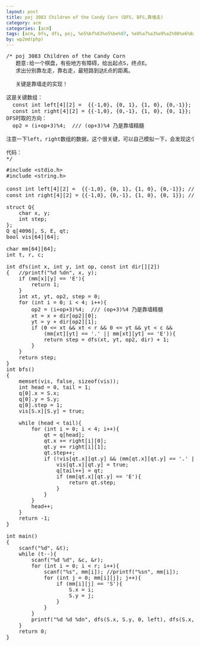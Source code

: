 ```yaml
---
layout: post
title: poj 3083 Children of the Candy Corn (DFS, BFS,靠墙走)
category: acm
categories: [acm]
tags: [acm, bfs, dfs, poj, %e5%bf%83%e5%be%97, %e8%a7%a3%e9%a2%98%e6%8a%a5%e5%91%8a]
by: wp2md(php)
---
```


<pre>/* poj 3083 Children of the Candy Corn
   题意:给一个棋盘，有些地方有障碍，给出起点S，终点E。
   求出分别靠左走，靠右走，最短路到达E点的距离。

   关键是靠墙走的实现！

这是关键数组：   
  const int left[4][2] =  {{-1,0}, {0, 1}, {1, 0}, {0,-1}}; /// 方向数组乃是精髓
  const int right[4][2] = {{-1,0}, {0,-1}, {1, 0}, {0, 1}}; ///
DFS时取的方向：
  op2 = (i+op+3)%4;  /// (op+3)%4 乃是靠墙精髓

注意一下left，right数组的数据，这个很关键，可以自己模拟一下，会发现这个设计真的很巧啊！

代码：
*/</pre>
<!--more-->
<pre>#include &lt;stdio.h&gt;
#include &lt;string.h&gt;

const int left[4][2] =  {{-1,0}, {0, 1}, {1, 0}, {0,-1}}; /// 方向数组乃是精髓
const int right[4][2] = {{-1,0}, {0,-1}, {1, 0}, {0, 1}}; ///

struct Q{
    char x, y;
    int step;
};
Q q[4096], S, E, qt;
bool vis[64][64];

char mm[64][64];
int t, r, c;

int dfs(int x, int y, int op, const int dir[][2])
{   //printf("%d %dn", x, y);
    if (mm[x][y] == 'E'){        
        return 1;
    }
    int xt, yt, op2, step = 0;  
    for (int i = 0; i &lt; 4; i++){
        op2 = (i+op+3)%4;  /// (op+3)%4 乃是靠墙精髓
        xt = x + dir[op2][0];
        yt = y + dir[op2][1];
        if (0 &lt;= xt &amp;&amp; xt &lt; r &amp;&amp; 0 &lt;= yt &amp;&amp; yt &lt; c &amp;&amp;
            (mm[xt][yt] == '.' || mm[xt][yt] == 'E')){
            return step = dfs(xt, yt, op2, dir) + 1;
        }
    }
    return step;
}
int bfs()
{
    memset(vis, false, sizeof(vis));
    int head = 0, tail = 1;
    q[0].x = S.x;
    q[0].y = S.y;
    q[0].step = 1;
    vis[S.x][S.y] = true;

    while (head &lt; tail){        
        for (int i = 0; i &lt; 4; i++){
            qt = q[head];
            qt.x += right[i][0];
            qt.y += right[i][1];
            qt.step++;
            if (!vis[qt.x][qt.y] &amp;&amp; (mm[qt.x][qt.y] == '.' || mm[qt.x][qt.y] == 'E')){
                vis[qt.x][qt.y] = true;
                q[tail++] = qt;
                if (mm[qt.x][qt.y] == 'E'){
                    return qt.step;
                }
            }
        }
        head++;
    }
    return -1;
}

int main()
{
    scanf("%d", &amp;t);
    while (t--){
        scanf("%d %d", &amp;c, &amp;r);
        for (int i = 0; i &lt; r; i++){
            scanf("%s", mm[i]); //printf("%sn", mm[i]);
            for (int j = 0; mm[i][j]; j++){
                if (mm[i][j] == 'S'){
                    S.x = i;
                    S.y = j;
                }
            }
        }
        printf("%d %d %dn", dfs(S.x, S.y, 0, left), dfs(S.x, S.y, 0, right), bfs());
    }
    return 0;
}</pre>
